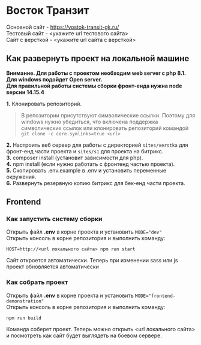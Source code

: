 # Восток Транзит  

Основной сайт - https://vostok-transit-gk.ru/  
Тестовый сайт - <укажите url тестового сайта>  
Сайт с версткой - <укажите url сайта с версткой>  

## Как развернуть проект на локальной машине  

**Внимание. Для работы с проектом необходим web server с php 8.1. Для windows подойдет Open server.**  
**Для правильной работы системы сборки фронт-енда нужна node версии 14.15.4**

**1.** Клонировать репозиторий.

> В репозитории присутствуют символические ссылки. Поэтому для windows нужно убедиться, что включена поддержка символических
> ссылок или клонировать репозиторий командой `git clone -c core.symlinks=true <url>`

**2.** Настроить веб сервер для работы с директорией `sites/verstka` для фронт-енд части проекта и `sites/s1` для проекта  на битрикс.  
**3.** composer install (установит зависимости для php).  
**4.** npm install (если нужно работать с фронтенд частью проекта).   
**5.** Скопировать .env.example в .env и установить переменные окружения.  
**6.** Развернуть резервную копию битрикс для бек-енд части проекта.  

## Frontend

### Как запустить систему сборки  

Открыть файл **.env** в корне проекта и установить `MODE="dev"`  
Открыть консоль в корне репозитория и выполнить команду:
```shell script
HOST=http://<url локального сайта> npm run start
```
Сайт откроется автоматически. Теперь при изменении sass или js проект обновляется автоматически

### Как собрать проект

Открыть файл **.env** в корне проекта и установить `MODE="frontend-demonstration"`  
Открыть консоль в корне репозитория и выполнить команду:
```shell script
npm run build
```

Команда соберет проект. Теперь можно открыть <url локального сайта> и посмотреть как сайт будет выглядеть на боевом
сервере.
